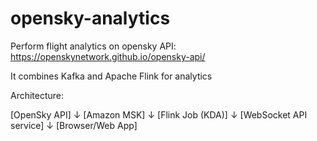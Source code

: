 # opensky-analytics
Perform flight analytics on opensky API: https://openskynetwork.github.io/opensky-api/

It combines Kafka and Apache Flink for analytics

Architecture:

[OpenSky API]
     ↓
[Amazon MSK]
     ↓
[Flink Job (KDA)]
     ↓
[WebSocket API service]
     ↓
[Browser/Web App]
